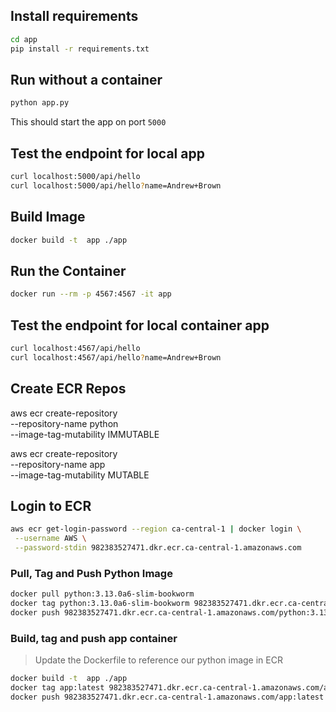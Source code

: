 ## Install requirements

```sh
cd app
pip install -r requirements.txt
```

## Run without a container

```sh
python app.py
```

This should start the app on port `5000`

## Test the endpoint for local app

```sh
curl localhost:5000/api/hello
curl localhost:5000/api/hello?name=Andrew+Brown
```

## Build Image

```sh
docker build -t  app ./app
```

## Run the Container

```sh
docker run --rm -p 4567:4567 -it app
```

## Test the endpoint for local container app

```sh
curl localhost:4567/api/hello
curl localhost:4567/api/hello?name=Andrew+Brown
```

## Create ECR Repos


aws ecr create-repository \
--repository-name python \
--image-tag-mutability IMMUTABLE

aws ecr create-repository \
--repository-name app \
--image-tag-mutability MUTABLE

## Login to ECR

```sh
aws ecr get-login-password --region ca-central-1 | docker login \
 --username AWS \
 --password-stdin 982383527471.dkr.ecr.ca-central-1.amazonaws.com
 ```

 ### Pull, Tag and Push Python Image


```sh
docker pull python:3.13.0a6-slim-bookworm
docker tag python:3.13.0a6-slim-bookworm 982383527471.dkr.ecr.ca-central-1.amazonaws.com/python:3.13.0a6-slim-bookworm
docker push 982383527471.dkr.ecr.ca-central-1.amazonaws.com/python:3.13.0a6-slim-bookworm
```

 ### Build, tag and push app container

 > Update the Dockerfile to reference our python image in ECR

```sh
docker build -t  app ./app
docker tag app:latest 982383527471.dkr.ecr.ca-central-1.amazonaws.com/app:latest
docker push 982383527471.dkr.ecr.ca-central-1.amazonaws.com/app:latest
```